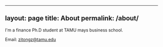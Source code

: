 

---
layout: page
title: About
permalink: /about/
---

I'm a finance Ph.D student at TAMU mays business school.

Email: zitongz@tamu.edu

